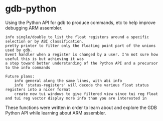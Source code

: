 # gdb-python
Using the Python API for gdb to produce commands, etc to help improve debugging ARM assembler.
```
info single/double to list the float registers around a specific selection or by ABI classification.
pretty printer to filter only the floating point part of the unions used by gdb.
Event handler when a register is changed by a user. I'm not sure how useful this is but achieving it was
a step toward better understanding of the Python API and a precursor to the info commands
```
```
Future plans:
    info general along the same lines, with abi info
    info 'status-registers' will decode the various float status registers into a nicer format
    create new tui windows to give filtered view since tui reg float and tui reg vector display more info than you are interested in

```
These functions were written in order to learn about and explore the GDB Python API while learning about ARM assembler.
